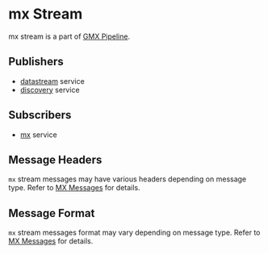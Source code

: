 # mx Stream

mx stream is a part of [GMX Pipeline](index.md#generic-message-exchange-pipeline).

## Publishers

- [datastream](../../../services-reference/datastream.md) service
- [discovery](../../../services-reference/discovery.md) service

## Subscribers

- [mx](../../../services-reference/mx.md) service

## Message Headers

`mx` stream messages may have various headers depending on message type.
Refer to [MX Messages](../mx-messages-reference/index.md) for details.

## Message Format

`mx` stream messages format may vary depending on message type.
Refer to [MX Messages](../mx-messages-reference/index.md) for details.
